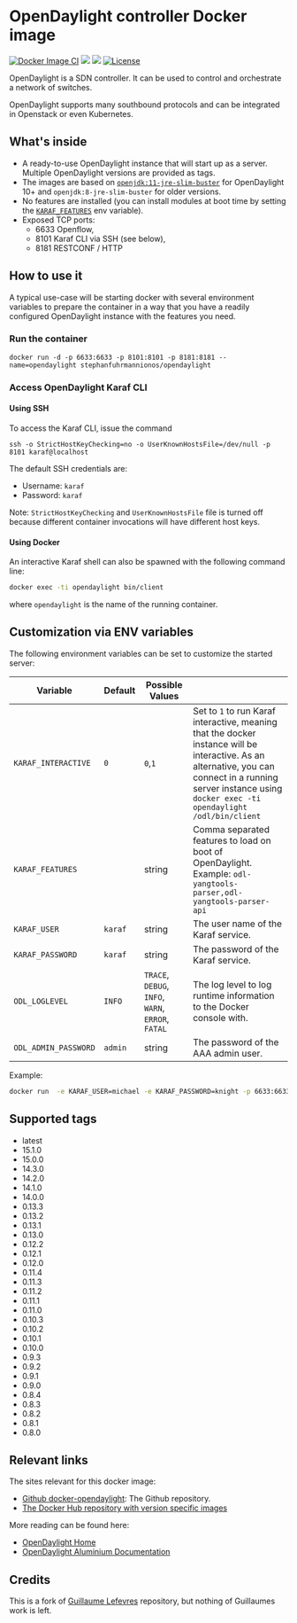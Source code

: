 # OpenDaylight controller Docker image

[![Docker Image CI](https://github.com/sfuhrm/docker-opendaylight/actions/workflows/docker-image.yml/badge.svg)](https://github.com/sfuhrm/docker-opendaylight/actions/workflows/docker-image.yml)
[![](https://img.shields.io/docker/pulls/stephanfuhrmannionos/opendaylight?style=plastic)](https://hub.docker.com/r/stephanfuhrmannionos/opendaylight)
[![](https://img.shields.io/docker/image-size/stephanfuhrmannionos/opendaylight/latest?style=plastic)](https://hub.docker.com/r/stephanfuhrmannionos/opendaylight)
[![License](https://img.shields.io/badge/License-Apache%202.0-blue.svg)](https://opensource.org/licenses/Apache-2.0)

OpenDaylight is a SDN controller. It can be used to control and orchestrate a network of switches.

OpenDaylight supports many southbound protocols and can be integrated in Openstack or even Kubernetes.

## What's inside

- A ready-to-use OpenDaylight instance that will start up as a server. Multiple OpenDaylight versions are provided as tags.
- The images are based on [`openjdk:11-jre-slim-buster`](https://hub.docker.com/_/openjdk) for OpenDaylight 10+ and `openjdk:8-jre-slim-buster` for older versions.
- No features are installed (you can install modules at boot time by setting the [`KARAF_FEATURES`](#customization-via-env-variables) env variable).
- Exposed TCP ports:
  - 6633 Openflow,
  - 8101 Karaf CLI via SSH (see below),
  - 8181 RESTCONF / HTTP

## How to use it

A typical use-case will be starting docker with several environment variables to prepare the container in a way that you have a readily
configured OpenDaylight instance with the features you need.

### Run the container

`docker run -d -p 6633:6633 -p 8101:8101 -p 8181:8181 --name=opendaylight stephanfuhrmannionos/opendaylight`

### Access OpenDaylight Karaf CLI

#### Using SSH

To access the Karaf CLI, issue the command

`ssh -o StrictHostKeyChecking=no -o UserKnownHostsFile=/dev/null -p 8101 karaf@localhost`

The default SSH credentials are:

- Username: `karaf`
- Password: `karaf`

Note: `StrictHostKeyChecking` and `UserKnownHostsFile` file is turned off because different container invocations will have different host keys.

#### Using Docker

An interactive Karaf shell can also be spawned with the following command line:

```bash
docker exec -ti opendaylight bin/client
```

where `opendaylight` is the name of the running container.

## Customization via ENV variables

The following environment variables can be set to customize the started
server:

| Variable                | Default   |  Possible Values |   |
|-------------------------|-----------|------------------|---|
| `KARAF_INTERACTIVE`     | `0`       | `0`,`1`              | Set to `1` to run Karaf interactive, meaning that the docker instance will be interactive. As an alternative, you can connect in a running server instance using `docker exec -ti opendaylight /odl/bin/client`  |
| `KARAF_FEATURES`        |           | string           | Comma separated features to load on boot of OpenDaylight. Example: `odl-yangtools-parser,odl-yangtools-parser-api` |
| `KARAF_USER`            | `karaf`   | string           | The user name of the Karaf service.  |
| `KARAF_PASSWORD`        | `karaf`   | string           | The password of the Karaf service.  |
| `ODL_LOGLEVEL`          | `INFO`    | `TRACE`, `DEBUG`, `INFO`, `WARN`, `ERROR`, `FATAL` |  The log level to log runtime information to the Docker console with.  |
| `ODL_ADMIN_PASSWORD`    | `admin`   | string           |  The password of the AAA admin user.  |

Example:

```bash
docker run  -e KARAF_USER=michael -e KARAF_PASSWORD=knight -p 6633:6633 -p 8101:8101 -p 8181:8181 --name=opendaylight stephanfuhrmannionos/opendaylight:latest
```

## Supported tags

- latest
- 15.1.0
- 15.0.0
- 14.3.0
- 14.2.0
- 14.1.0
- 14.0.0
- 0.13.3
- 0.13.2
- 0.13.1
- 0.13.0
- 0.12.2
- 0.12.1
- 0.12.0
- 0.11.4
- 0.11.3
- 0.11.2
- 0.11.1
- 0.11.0
- 0.10.3
- 0.10.2
- 0.10.1
- 0.10.0
- 0.9.3
- 0.9.2
- 0.9.1
- 0.9.0
- 0.8.4
- 0.8.3
- 0.8.2
- 0.8.1
- 0.8.0

## Relevant links

The sites relevant for this docker image:

- [Github docker-opendaylight](https://github.com/sfuhrm/docker-opendaylight): The Github repository.
- [The Docker Hub repository with version specific images](https://hub.docker.com/r/stephanfuhrmannionos/opendaylight)

More reading can be found here:

- [OpenDaylight Home](https://www.opendaylight.org/)
- [OpenDaylight Aluminium Documentation](https://docs.opendaylight.org/en/stable-aluminium/)

## Credits

This is a fork of [Guillaume Lefevres](https://github.com/guillaumelfv/docker-opendaylight)
repository, but nothing of Guillaumes work is left.
